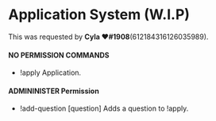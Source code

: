 # Application System (W.I.P)
This was requested by **Cyla ❤#1908**(612184316126035989).

#### NO PERMISSION COMMANDS
* !apply Application.

#### ADMININISTER Permission
* !add-question [question] Adds a question to !apply.
